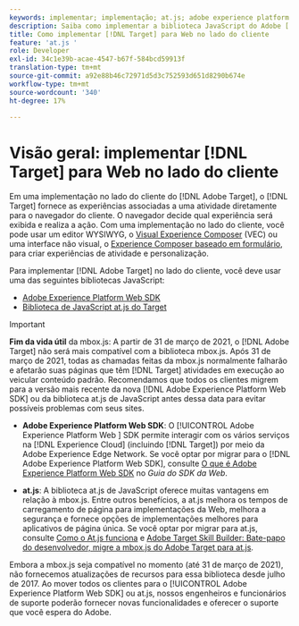 ```yaml
---
keywords: implementar; implementação; at.js; adobe experience platform web sdk; aep web sdk
description: Saiba como implementar a biblioteca JavaScript do Adobe [!DNL Target] for client-side web using the Adobe Experience Platform Web SDK  (AEP Web SDK) or the [!DNL Target] at.js.
title: Como implementar [!DNL Target] para Web no lado do cliente
feature: 'at.js '
role: Developer
exl-id: 34c1e39b-acae-4547-b67f-584bcd59913f
translation-type: tm+mt
source-git-commit: a92e88b46c72971d5d3c752593d651d8290b674e
workflow-type: tm+mt
source-wordcount: '340'
ht-degree: 17%

---
```


# Visão geral: implementar [!DNL Target] para Web no lado do cliente

Em uma implementação no lado do cliente do [!DNL Adobe Target], o [!DNL Target] fornece as experiências associadas a uma atividade diretamente para o navegador do cliente. O navegador decide qual experiência será exibida e realiza a ação. Com uma implementação no lado do cliente, você pode usar um editor WYSIWYG, o [Visual Experience Composer](/help/c-experiences/c-visual-experience-composer/visual-experience-composer.md) (VEC) ou uma interface não visual, o [Experience Composer baseado em formulário](/help/c-experiences/form-experience-composer.md), para criar experiências de atividade e personalização.

Para implementar [!DNL Adobe Target] no lado do cliente, você deve usar uma das seguintes bibliotecas JavaScript:

* [Adobe Experience Platform Web SDK](/help/c-implementing-target/c-implementing-target-for-client-side-web/aep-web-sdk.md)
* [Biblioteca de JavaScript at.js do Target](/help/c-implementing-target/c-implementing-target-for-client-side-web/c-how-atjs-works/how-atjs-works.md)

>[!IMPORTANT]
>
>**Fim da vida útil** da mbox.js: A partir de 31 de março de 2021, o  [!DNL Adobe Target] não será mais compatível com a biblioteca mbox.js. Após 31 de março de 2021, todas as chamadas feitas da mbox.js normalmente falharão e afetarão suas páginas que têm [!DNL Target] atividades em execução ao veicular conteúdo padrão. Recomendamos que todos os clientes migrem para a versão mais recente da nova [!DNL Adobe Experience Platform Web SDK] ou da biblioteca at.js de JavaScript antes dessa data para evitar possíveis problemas com seus sites.
>
>* **Adobe Experience Platform Web SDK**: O  [!UICONTROL Adobe Experience Platform Web ] SDK permite interagir com os vários serviços na  [!DNL Experience Cloud] (incluindo  [!DNL Target]) por meio da Adobe Experience Edge Network. Se você optar por migrar para o [!DNL Adobe Experience Platform Web SDK], consulte [O que é Adobe Experience Platform Web SDK](/help/c-implementing-target/c-implementing-target-for-client-side-web/aep-web-sdk.md) no *Guia do SDK da Web*.
   >
   >
* **at.js**: A biblioteca at.js de JavaScript oferece muitas vantagens em relação à mbox.js. Entre outros benefícios, a at.js melhora os tempos de carregamento de página para implementações da Web, melhora a segurança e fornece opções de implementações melhores para aplicativos de página única. Se você optar por migrar para at.js, consulte [Como o At.js funciona](/help/c-implementing-target/c-implementing-target-for-client-side-web/c-how-atjs-works/how-atjs-works.md) e [Adobe Target Skill Builder: Bate-papo do desenvolvedor, migre a mbox.js do Adobe Target para at.js](https://seminars.adobeconnect.com/ptdo6mfo6qn6/?proto=true).
>
>
Embora a mbox.js seja compatível no momento (até 31 de março de 2021), não fornecemos atualizações de recursos para essa biblioteca desde julho de 2017. Ao mover todos os clientes para o [!UICONTROL Adobe Experience Platform Web SDK] ou at.js, nossos engenheiros e funcionários de suporte poderão fornecer novas funcionalidades e oferecer o suporte que você espera do Adobe.
